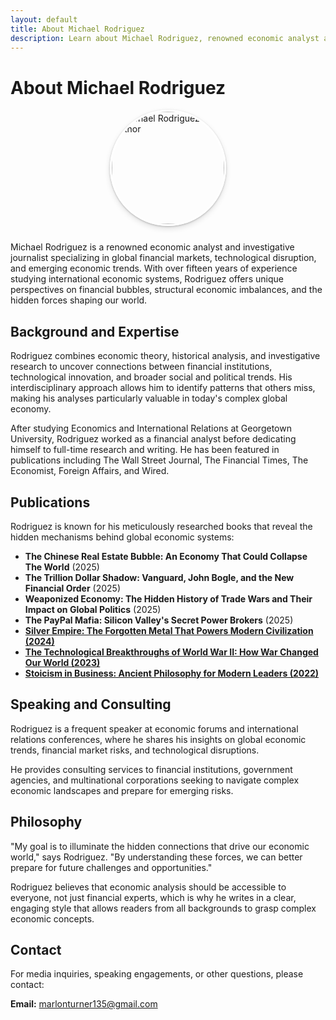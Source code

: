 ```yaml
---
layout: default
title: About Michael Rodriguez
description: Learn about Michael Rodriguez, renowned economic analyst and author specializing in global financial markets and hidden economic forces.
---
```


# About Michael Rodriguez

<img src="{{ site.baseurl }}/assets/images/author-photo.webp" alt="Michael Rodriguez Author" class="author-image" style="width: 180px; height: 180px; object-fit: cover; border-radius: 50%; box-shadow: 0 4px 10px rgba(0,0,0,0.12), 0 1px 3px rgba(0,0,0,0.24); margin: 0 auto 25px; display: block; border: 3px solid #ffffff;">

Michael Rodriguez is a renowned economic analyst and investigative journalist specializing in global financial markets, technological disruption, and emerging economic trends. With over fifteen years of experience studying international economic systems, Rodriguez offers unique perspectives on financial bubbles, structural economic imbalances, and the hidden forces shaping our world.

## Background and Expertise

Rodriguez combines economic theory, historical analysis, and investigative research to uncover connections between financial institutions, technological innovation, and broader social and political trends. His interdisciplinary approach allows him to identify patterns that others miss, making his analyses particularly valuable in today's complex global economy.

After studying Economics and International Relations at Georgetown University, Rodriguez worked as a financial analyst before dedicating himself to full-time research and writing. He has been featured in publications including The Wall Street Journal, The Financial Times, The Economist, Foreign Affairs, and Wired.

## Publications

Rodriguez is known for his meticulously researched books that reveal the hidden mechanisms behind global economic systems:

- **The Chinese Real Estate Bubble: An Economy That Could Collapse The World** (2025)
- **The Trillion Dollar Shadow: Vanguard, John Bogle, and the New Financial Order** (2025)
- **Weaponized Economy: The Hidden History of Trade Wars and Their Impact on Global Politics** (2025)
- **The PayPal Mafia: Silicon Valley's Secret Power Brokers** (2025)
- <a href="https://books2read.com/b/3nxYAP"><strong>Silver Empire: The Forgotten Metal That Powers Modern Civilization (2024)</strong></a>
- <a href="https://books2read.com/b/mg6Xdz"><strong>The Technological Breakthroughs of World War II: How War Changed Our World (2023)</strong></a>
- <a href="https://books2read.com/b/mgoB1x"><strong>Stoicism in Business: Ancient Philosophy for Modern Leaders (2022)</strong></a>

## Speaking and Consulting

Rodriguez is a frequent speaker at economic forums and international relations conferences, where he shares his insights on global economic trends, financial market risks, and technological disruptions.

He provides consulting services to financial institutions, government agencies, and multinational corporations seeking to navigate complex economic landscapes and prepare for emerging risks.

## Philosophy

"My goal is to illuminate the hidden connections that drive our economic world," says Rodriguez. "By understanding these forces, we can better prepare for future challenges and opportunities."

Rodriguez believes that economic analysis should be accessible to everyone, not just financial experts, which is why he writes in a clear, engaging style that allows readers from all backgrounds to grasp complex economic concepts.

## Contact

For media inquiries, speaking engagements, or other questions, please contact:

**Email:** [marlonturner135@gmail.com](mailto:marlonturner135@gmail.com)
